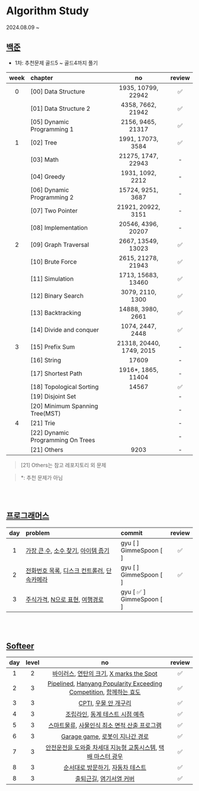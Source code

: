 # Algorithm Study

2024.08.09 ~

## [백준](https://github.com/tony9402/baekjoon)

* 1차: 추천문제 골드5 ~ 골드4까지 풀기

| week | chapter                            |            no            | review |
|:----:|:-----------------------------------|:------------------------:|:------:|
|  0   | [00] Data Structure                |    1935, 10799, 22942    |   ✅    |
|      | [01] Data Structure 2              |    4358, 7662, 21942     |   ✅    |
|      | [05] Dynamic Programming 1         |    2156, 9465, 21317     |   ✅    |
|  1   | [02] Tree                          |    1991, 17073, 3584     |   ✅    |
|      | [03] Math                          |    21275, 1747, 22943    |   -    |
|      | [04] Greedy                        |     1931, 1092, 2212     |   -    |
|      | [06] Dynamic Programming 2         |    15724, 9251, 3687     |   -    |
|      | [07] Two Pointer	                  |    21921, 20922, 3151    |   -    |
|      | [08] Implementation                |    20546, 4396, 20207    |   -    |
|  2   | [09] Graph Traversal               |    2667, 13549, 13023    |   ✅    |
|      | [10] Brute Force                   |    2615, 21278, 21943    |   ✅    |
|      | [11] Simulation                    |    1713, 15683, 13460    |   ✅    |
|      | [12] Binary Search                 |     3079, 2110, 1300     |   ✅    |
|      | [13] Backtracking                  |    14888, 3980, 2661     |   ✅    |
|      | [14] Divide and conquer            |     1074, 2447, 2448     |   ✅    |
|  3   | [15] Prefix Sum                    | 21318, 20440, 1749, 2015 |   -    |
|      | [16] String                        |          17609           |   -    |
|      | [17] Shortest Path                 |    1916*, 1865, 11404    |   -    |
|      | [18] Topological Sorting           |          14567           |    ✅    |
|      | [19] Disjoint Set                  |                          |   -    |
|      | [20] Minimum Spanning Tree(MST)    |                          |   -    |
|  4   | [21] Trie                          |                          |   -    |
|      | [22] 	Dynamic Programming On Trees |                          |   -    |
|      | [21] Others                        |           9203           |   -    |

> [21] Others는 참고 레포지토리 외 문제

> *: 추천 문제가 아님

<br>
<br>

## [프로그래머스](https://school.programmers.co.kr/learn/challenges?tab=algorithm_practice_kit)

| day | problem                                                                                                                                                                                                                           | commit                        | review |
|:---:|:----------------------------------------------------------------------------------------------------------------------------------------------------------------------------------------------------------------------------------|:------------------------------|:------:|
|  1  | [가장 큰 수](https://school.programmers.co.kr/learn/courses/30/lessons/42746), [소수 찾기](https://school.programmers.co.kr/learn/courses/30/lessons/42839), [아이템 줍기](https://school.programmers.co.kr/learn/courses/30/lessons/87694)    | gyu [  ] <br> GimmeSpoon [  ] |   ✅    |
|  2  | [전화번호 목록](https://school.programmers.co.kr/learn/courses/30/lessons/42577), [디스크 컨트롤러](https://school.programmers.co.kr/learn/courses/30/lessons/42627), [단속카메라](https://school.programmers.co.kr/learn/courses/30/lessons/42884) | gyu [  ] <br> GimmeSpoon [  ] |   ✅    |
|  3  | [주식가격](https://school.programmers.co.kr/learn/courses/30/lessons/42584), [N으로 표현](https://school.programmers.co.kr/learn/courses/30/lessons/42895), [여행경로](https://school.programmers.co.kr/learn/courses/30/lessons/43164)       | gyu [ ✅ ] <br> GimmeSpoon [  ] |        |

<br>
<br>

## [Softeer](https://softeer.ai/practice)


| day | level |                                                                                    no                                                                                    |   review  |
|:---:|:-----:|:------------------------------------------------------------------------------------------------------------------------------------------------------------------------:|:---------:|
|  1  |   2   |                [바이러스](https://softeer.ai/practice/6284), [연탄의 크기](https://softeer.ai/practice/7628), [X marks the Spot](https://softeer.ai/practice/7703)                |     ✅     |
|  2  |   3   | [Pipelined](https://softeer.ai/practice/9496), [Hanyang Popularity Exceeding Competition](https://softeer.ai/practice/9495), [함께하는 효도](https://softeer.ai/practice/7727) |     ✅     |
|  3  |   3   |                                         [CPTI](https://softeer.ai/practice/11002), [우물 안 개구리](https://softeer.ai/practice/6289)                                          |     ✅     |
|  4  |   3   |                                        [조립라인](https://softeer.ai/practice/6287), [동계 테스트 시점 예측](https://softeer.ai/practice/6281)                                        |     ✅     |
|  5  |   3   |                                    [스마트물류](https://softeer.ai/practice/6279), [사물인식 최소 면적 산출 프로그램](https://softeer.ai/practice/6277)                                     |     ✅     |
|  6  |   3   |                                     [Garage game](https://softeer.ai/practice/6276), [로봇이 지나간 경로](https://softeer.ai/practice/6275)                                      |     ✅     |
|  7  |   3   |                                [안전운전을 도와줄 차세대 지능형 교통시스템](https://softeer.ai/practice/6274), [택배 마스터 광우](https://softeer.ai/practice/6273)                                |    ✅        |
|  8  |   3   |                                        [순서대로 방문하기](https://softeer.ai/practice/6246), [자동차 테스트](https://softeer.ai/practice/6247)                                        |    ✅        |
|  8  |   3   |                                            [출퇴근길](https://softeer.ai/practice/6248), [염기서열 커버](https://softeer.ai/practice/6249)                                             |    ✅        |





